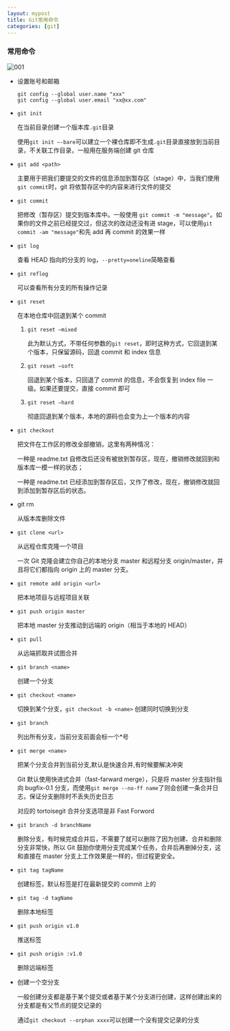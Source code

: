 ```yaml
---
layout: mypost
title: Git常用命令
categories: [git]
---
```


### 常用命令

![001](001.png)

- 设置账号和邮箱

  ```
  git config --global user.name "xxx"
  git config --global user.email "xx@xx.com"
  ```

- `git init`

  在当前目录创建一个版本库`.git`目录

  使用`git init –-bare`可以建立一个裸仓库即不生成`.git`目录直接放到当前目录，不关联工作目录，一般用在服务端创建 git 仓库

- `git add <path>`

  主要用于把我们要提交的文件的信息添加到暂存区（stage）中，当我们使用`git commit`时，git 将依暂存区中的内容来进行文件的提交

- `git commit`

  把修改（暂存区）提交到版本库中。一般使用 `git commit -m "message"`。如果你的文件之前已经提交过，但这次的改动还没有进 stage，可以使用`git commit -am "message"`和先 add 再 commit 的效果一样

- `git log`

  查看 HEAD 指向的分支的 log，`--pretty=oneline`简略查看

- `git reflog`

  可以查看所有分支的所有操作记录

- `git reset`

  在本地仓库中回退到某个 commit

  1. `git reset –mixed`

     此为默认方式，不带任何参数的`git reset`，即时这种方式，它回退到某个版本，只保留源码，回退 commit 和 index 信息

  2. `git reset –soft`

     回退到某个版本，只回退了 commit 的信息，不会恢复到 index file 一级。如果还要提交，直接 commit 即可

  3. `git reset –hard`

     彻底回退到某个版本，本地的源码也会变为上一个版本的内容

- `git checkout`

  把文件在工作区的修改全部撤销，这里有两种情况：

  一种是 readme.txt 自修改后还没有被放到暂存区，现在，撤销修改就回到和版本库一模一样的状态；

  一种是 readme.txt 已经添加到暂存区后，又作了修改，现在，撤销修改就回到添加到暂存区后的状态。

- git rm

  从版本库删除文件

- `git clone <url>`

  从远程仓库克隆一个项目

  一次 Git 克隆会建立你自己的本地分支 master 和远程分支 origin/master，并且将它们都指向 origin 上的 master 分支。

- `git remote add origin <url>`

  把本地项目与远程项目关联

- `git push origin master`

  把本地 master 分支推动到远端的 origin（相当于本地的 HEAD）

- `git pull`

  从远端抓取并试图合并

- `git branch <name>`

  创建一个分支

- `git checkout <name>`

  切换到某个分支，`git checkout -b <name>` 创建同时切换到分支

- `git branch`

  列出所有分支，当前分支前面会标一个\*号

- `git merge <name>`

  把某个分支合并到当前分支,默认是快速合并,有时候要解决冲突

  Git 默认使用快进式合并（fast-farward merge），只是将 master 分支指针指向 bugfix-0.1 分支，而使用`git merge --no-ff name`了则会创建一条合并日志，保证分支删除时不丢失历史日志

  对应的 tortoisegit 合并分支选项是非 Fast Forword

- `git branch -d branchName`

  删除分支，有时候完成合并后，不需要了就可以删除了因为创建、合并和删除分支非常快，所以 Git 鼓励你使用分支完成某个任务，合并后再删掉分支，这和直接在 master 分支上工作效果是一样的，但过程更安全。

- `git tag tagName`

  创建标签，默认标签是打在最新提交的 commit 上的

- `git tag -d tagName`

  删除本地标签

- `git push origin v1.0`

  推送标签

- `git push origin :v1.0`

  删除远端标签

- 创建一个空分支

  一般创建分支都是基于某个提交或者基于某个分支进行创建，这样创建出来的分支都是有父节点的提交记录的

  通过`git checkout --orphan xxxx`可以创建一个没有提交记录的分支